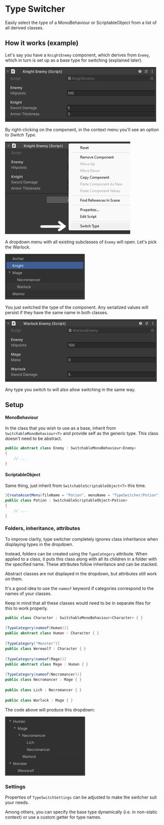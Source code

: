 # Type Switcher
 
Easily select the type of a MonoBehaviour or ScriptableObject from a list of all derived classes.

## How it works (example)

Let's say you have a `KnightEnemy` component, which derives from `Enemy`, 
which in turn is set up as a base type for switching (explained later).

![](img/knight-component.png)

By right-clicking on the component, in the context menu you'll see an option to *Switch Type*.

![](img/context-menu-3.png)

A dropdown menu with all existing subclasses of `Enemy` will open.
Let's pick the Warlock.

![](img/enemy-dropdown.png)

You just switched the type of the component. 
Any serialized values will persist if they have the same name in both classes.

![](img/warlock-component.png)

Any type you switch to will also allow switching in the same way. 

## Setup

#### MonoBehaviour

In the class that you wish to use as a base, 
inherit from `SwitchableMonoBehaviour<T>` and provide self as the generic type.
This class doesn't need to be abstract.

```csharp
public abstract class Enemy : SwitchableMonoBehaviour<Enemy>
{
    // ...
}
```

#### ScriptableObject

Same thing, just inherit from `SwitchableScriptableObject<T>` this time.

```csharp
[CreateAssetMenu(fileName = "Potion", menuName = "TypeSwitcher/Potion")]
public class Potion : SwitchableScriptableObject<Potion>
{
    // ...
}
```

### Folders, inheritance, attributes

To improve clarity, type switcher completely ignores class inheritance when displaying types
in the dropdown.

Instead, folders can be created using the `TypeCategory` attribute. 
When applied to a class, it puts this class along with all its children in a folder 
with the specified name.
These attributes follow inheritance and can be stacked.

Abstract classes are not displayed in the dropdown, but attributes still work on them.

It's a good idea to use the `nameof` keyword 
if categories correspond to the names of your classes.

Keep in mind that all these classes would need to be in separate files for this to work properly.

```csharp
public class Character : SwitchableMonoBehaviour<Character> { }

[TypeCategory(nameof(Human))]
public abstract class Human : Character { }

[TypeCategory("Monster")]
public class Werewolf : Character { }

[TypeCategory(nameof(Mage))] 
public abstract class Mage : Human { }

[TypeCategory(nameof(Necromancer))] 
public class Necromancer : Mage { }

public class Lich : Necromancer { }

public class Warlock : Mage { }

```

The code above will produce this dropdown:

![](img/character-dropdown.png)

### Settings

Properties of `TypeSwitchSettings` can be adjusted to make the switcher suit your needs.

Among others, you can specify the base type dynamically (i.e. in non-static context) 
or use a custom getter for type names.